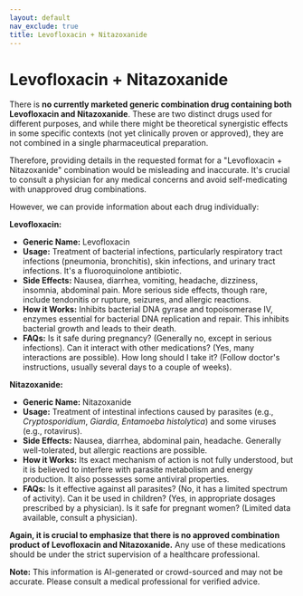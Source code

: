 ```yaml
---
layout: default
nav_exclude: true
title: Levofloxacin + Nitazoxanide
---
```


# Levofloxacin + Nitazoxanide

There is **no currently marketed generic combination drug containing both Levofloxacin and Nitazoxanide**.  These are two distinct drugs used for different purposes, and while there might be theoretical synergistic effects in some specific contexts (not yet clinically proven or approved), they are not combined in a single pharmaceutical preparation.

Therefore, providing details in the requested format for a "Levofloxacin + Nitazoxanide" combination would be misleading and inaccurate.  It's crucial to consult a physician for any medical concerns and avoid self-medicating with unapproved drug combinations.

However, we can provide information about each drug individually:

**Levofloxacin:**

* **Generic Name:** Levofloxacin
* **Usage:**  Treatment of bacterial infections, particularly respiratory tract infections (pneumonia, bronchitis), skin infections, and urinary tract infections.  It's a fluoroquinolone antibiotic.
* **Side Effects:**  Nausea, diarrhea, vomiting, headache, dizziness, insomnia, abdominal pain.  More serious side effects, though rare, include tendonitis or rupture, seizures, and allergic reactions.
* **How it Works:**  Inhibits bacterial DNA gyrase and topoisomerase IV, enzymes essential for bacterial DNA replication and repair. This inhibits bacterial growth and leads to their death.
* **FAQs:**  Is it safe during pregnancy? (Generally no, except in serious infections).  Can it interact with other medications? (Yes, many interactions are possible).  How long should I take it? (Follow doctor's instructions, usually several days to a couple of weeks).


**Nitazoxanide:**

* **Generic Name:** Nitazoxanide
* **Usage:** Treatment of intestinal infections caused by parasites (e.g., *Cryptosporidium*, *Giardia*, *Entamoeba histolytica*) and some viruses (e.g., rotavirus).
* **Side Effects:**  Nausea, diarrhea, abdominal pain, headache.  Generally well-tolerated, but allergic reactions are possible.
* **How it Works:**  Its exact mechanism of action is not fully understood, but it is believed to interfere with parasite metabolism and energy production. It also possesses some antiviral properties.
* **FAQs:**  Is it effective against all parasites? (No, it has a limited spectrum of activity). Can it be used in children? (Yes, in appropriate dosages prescribed by a physician).  Is it safe for pregnant women? (Limited data available, consult a physician).


**Again, it is crucial to emphasize that there is no approved combination product of Levofloxacin and Nitazoxanide.**  Any use of these medications should be under the strict supervision of a healthcare professional.


**Note:** This information is AI-generated or crowd-sourced and may not be accurate. Please consult a medical professional for verified advice.